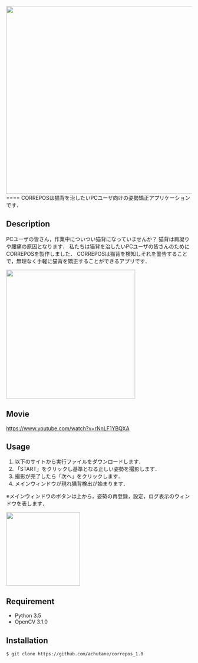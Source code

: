 <img src="https://github.com/achutane/correpos_1.0/blob/master/correpos_logo.png" width="510px">
====
CORREPOSは猫背を治したいPCユーザ向けの姿勢矯正アプリケーションです．

## Description
PCユーザの皆さん，作業中についつい猫背になっていませんか？
猫背は肩凝りや腰痛の原因となります．
私たちは猫背を治したいPCユーザの皆さんのためにCORREPOSを製作しました．
CORREPOSは猫背を検知しそれを警告することで，無理なく手軽に猫背を矯正することができるアプリです．

<img src="https://github.com/achutane/correpos_1.0/blob/master/posture_correction.png" width="350px">

## Movie
https://www.youtube.com/watch?v=rNnLF1YBQXA

## Usage
1. 以下のサイトから実行ファイルをダウンロードします．
2. 「START」をクリックし基準となる正しい姿勢を撮影します．
3. 撮影が完了したら「次へ」をクリックします．
4. メインウィンドウが現れ猫背検出が始まります．

※メインウィンドウのボタンは上から，姿勢の再登録，設定，ログ表示のウィンドウを表します．

<img src="https://github.com/achutane/correpos_1.0/blob/master/screenshot.png" width="200px">

## Requirement
* Python 3.5  
* OpenCV 3.1.0

## Installation
    $ git clone https://github.com/achutane/correpos_1.0
